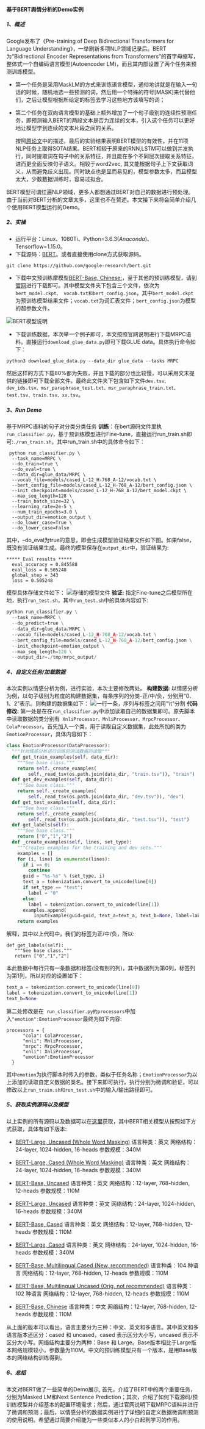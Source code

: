 #### 基于BERT舆情分析的Demo实例
##### 1、概述
   Google发布了《Pre-training of Deep Bidirectional Transformers for Language Understanding》，一举刷新多项NLP领域记录后。BERT为“Bidirectional Encoder Representations from Transformers”的首字母缩写，整体式一个自编码语言模型(Autoencoder LM)，而且其内部设置了两个任务来预测训练模型。
 * 第一个任务是采用MaskLM的方式来训练语言模型，通俗地讲就是在输入一句话的时候，随机地选一些预测的词，然后用一个特殊的符号[MASK]来代替他们，之后让模型根据所给定的标签去学习这些地方该填写的词；
 * 第二个任务在双向语言模型的基础上额外增加了一个句子级别的连续性预测任务，即预测输入BERT的两段文本是否为连续的文本，引入这个任务可以更好地让模型学到连续的文本片段之间的关系。

   按照[原论文](https://arxiv.org/abs/1810.04805)中的描述，最后的实验结果表明BERT模型的有效性，并在11项NLP任务上取得SOTA结果。BERT相较于原来的RNN,LSTM可以做到并发执行，同时提取词在句子中的关系特征，并且能在多个不同层次提取关系特征，进而更全面反映句子语义。相较于word2vec, 其又能根据句子上下文获取词义，从而避免歧义出现。同时缺点也是显而易见的，模型参数太多，而且模型太大，少数数据训练时，容易过拟合。

  BERT模型可谓红遍NLP领域，更多人都想通过BERT对自己的数据进行预处理。由于当前对BERT分析的文章太多，这里也不在赘述。本文接下来将会简单介绍几个使用BERT模型运行的Demo。
##### 2、实操
- 运行平台：Linux、1080Ti、Python=3.6.3$(Anaconda)$、Tensorflow=1.15.0。
- 下载源码：[BERT](https://github.com/google-research/bert)。或者直接使用clone方式获取源码。
```git
git clone https://github.com/google-research/bert.git
 ```
- 下载中文预训练摩模型[BERT-Base, Chinese:](https://link.csdn.net/?target=https%3A%2F%2Fstorage.googleapis.com%2Fbert_models%2F2018_11_03%2Fchinese_L-12_H-768_A-12.zip)，至于其他的预训练模型，请到[官网](https://github.com/google-research/bert)进行下载即可。其中模型文件夹下包含三个文件，依次为```bert_model.ckpt、 vocab.txt和bert_config.json```，其中```bert_model.ckpt```为预训练模型结果文件；```vocab.txt```为词汇表文件；```bert_config.json```为模型的超参数文件。

![BERT模型说明](https://s2.loli.net/2021/12/18/RtqxjKweh9yAHa4.jpg)
- 下载训练数据，本次举一个例子即可，本文按照官网说明进行下载MRPC语料。直接运行```download_glue_data.py```即可下载GLUE data。具体执行命令如下：
``` Python
python3 download_glue_data.py --data_dir glue_data --tasks MRPC
 ```
   然后这样的方式下载80%都为失败，并且下载的部分也比较慢，可以采用文末提供的链接即可下载全部文件。最终此文件夹下包含如下文件```dev.tsv、dev_ids.tsv、msr_paraphrase_test.txt、msr_paraphrase_train.txt、test.tsv、train.tsv、xx.tsv```。
#####  3、Run Demo
基于MRPC语料的句子对分类分类任务
**训练**：在bert源码文件里执```run_classifier.py```，基于预训练模型进行Fine-tune，直接运行run_train.sh即可:```./run_train.sh```，其中run_train.sh中的具体命令如下：
``` Sh
 python run_classifier.py \
  --task_name=MRPC \
  --do_train=true \
  --do_eval=true \
  --data_dir=glue_data/MRPC \
  --vocab_file=models/cased_L-12_H-768_A-12/vocab.txt \
  --bert_config_file=models/cased_L-12_H-768_A-12/bert_config.json \
  --init_checkpoint=models/cased_L-12_H-768_A-12/bert_model.ckpt \
  --max_seq_length=128 \
  --train_batch_size=32 \
  --learning_rate=2e-5 \
  --num_train_epochs=3.0 \
  --output_dir=emotion_output \
  --do_lower_case=True \
  --do_lower_case=False
 ```
其中，–do_eval为true的意思，即会生成模型验证结果文件如下图。如果false，既没有验证结果生成。最终的模型保存在```output_dir```中，验证结果为:
```
***** Eval results *****
  eval_accuracy = 0.845588
  eval_loss = 0.505248
  global_step = 343
  loss = 0.505248
  ```
模型具体存储文件如下：
![存储的模型文件](https://s2.loli.net/2021/12/18/CqmBwOv8En17SNb.jpg)
**验证:** 指定Fine-tune之后模型所在地，执行```run_test.sh```，其中```run_test.sh```中的具体内容如下:
``` Python
python run_classifier.py \
  --task_name=MRPC \
  --do_predict=true \
  --data_dir=glue_data/MRPC \
  --vocab_file=models/cased_L-12_H-768_A-12/vocab.txt \
  --bert_config_file=models/cased_L-12_H-768_A-12/bert_config.json \
  --init_checkpoint=emotion_output \
  --max_seq_length=128 \
  --output_dir=./tmp/mrpc_output/
  ```
##### 4、自定义任务/加载数据
本次实例以情感分析为例，进行实验，本次主要修改两处。
**构建数据:** 以情感分析为例，以句子级别为粒度的构建数据集，每条序列的分类-正/中/负，分别用“0、1、2”表示。则构建的数据集如下：
![一行一条，序列与标签之间用"\t"分割](https://s2.loli.net/2021/12/18/dYKEZamge1AnTvb.jpg)
**代码修改:** 第一处是在在```run_classifier.py```中添加读取自己的数据集即可。原先脚本中读取数据的类分别有``` XnliProcessor、MnliProcessor、MrpcProcessor、ColaProcessor```。首先加入一个类，用于读取自定义数据集，此处所加的类为```EmotionProcessor```，具体内容如下：
``` python
class EmotionProcessor(DataProcessor):
  """针对情感分析进行训练的测试数据的读取"""
  def get_train_examples(self, data_dir):
    """See base class."""
    return self._create_examples(
        self._read_tsv(os.path.join(data_dir, "train.tsv")), "train")
  def get_dev_examples(self, data_dir):
    """See base class."""
    return self._create_examples(
        self._read_tsv(os.path.join(data_dir, "dev.tsv")), "dev")
  def get_test_examples(self, data_dir):
    """See base class."""
    return self._create_examples(
        self._read_tsv(os.path.join(data_dir, "test.tsv")), "test")
  def get_labels(self):
    """See base class."""
    return ["0","1","2"]
  def _create_examples(self, lines, set_type):
    """Creates examples for the training and dev sets."""
    examples = []
    for (i, line) in enumerate(lines):
      if i == 0:
        continue
      guid = "%s-%s" % (set_type, i)
      text_a = tokenization.convert_to_unicode(line[0])
      if set_type == "test":
        label = "0"
      else:
        label = tokenization.convert_to_unicode(line[1])
      examples.append(
          InputExample(guid=guid, text_a=text_a, text_b=None, label=label))
    return examples
 ```
 解释，其中以上代码中，我们的标签为正/中/负，所以:
 ```
 def get_labels(self):
    """See base class."""
    return ["0","1","2"]
  ```
本此数据中每行只有一条数据和标签(没有别的列)，其中数据列为第0列，标签列为第1列，所以对应的设置如下：
```python
text_a = tokenization.convert_to_unicode(line[0])
label = tokenization.convert_to_unicode(line[1])
text_b=None
 ```
 第二处修改是在``` run_classifier.py的processors```中加入```"emotion":EmotionProcessor```最终为如下内容:
```
processors = {
      "cola": ColaProcessor,
      "mnli": MnliProcessor,
      "mrpc": MrpcProcessor,
      "xnli": XnliProcessor,
      "emotion":EmotionProcessor
  }
  ```
其中```emotion```为执行脚本时传入的参数，类似于任务名称；```EmotionProcessor```为以上添加的读取自定义数据的类名。接下来即可执行。执行分别为微调和验证，可以修改以上```run_train.sh和run_test.sh```中的输入/输出路径即可。
##### 5、获取实例源码以及模型

以上实例的所有源码以及数据可以在[这里](https://github.com/Shajiu/NaturalLanguageProcessing/tree/master/SentimentAnalysis/BERT)获取，其中BERT相关模型从按照如下方式获取，具体有如下版本:

- [BERT-Large, Uncased (Whole Word Masking)](https://link.zhihu.com/?target=https%3A//storage.googleapis.com/bert_models/2019_05_30/wwm_uncased_L-24_H-1024_A-16.zip)
语言种类：英文
网络结构：24-layer, 1024-hidden, 16-heads
参数规模：340M

- [BERT-Large, Cased (Whole Word Masking)](https://link.zhihu.com/?target=https%3A//storage.googleapis.com/bert_models/2019_05_30/wwm_cased_L-24_H-1024_A-16.zip)
语言种类：英文
网络结构：24-layer, 1024-hidden, 16-heads
参数规模：340M

- [BERT-Base, Uncased](https://link.zhihu.com/?target=https%3A//storage.googleapis.com/bert_models/2018_10_18/uncased_L-12_H-768_A-12.zip)
语言种类：英文
网络结构：12-layer, 768-hidden, 12-heads
参数规模：110M

- [BERT-Large, Uncased](https://link.zhihu.com/?target=https%3A//storage.googleapis.com/bert_models/2018_10_18/uncased_L-24_H-1024_A-16.zip)
语言种类：英文
网络结构：24-layer, 1024-hidden, 16-heads
参数规模：340M

- [BERT-Base, Cased](https://link.zhihu.com/?target=https%3A//storage.googleapis.com/bert_models/2018_10_18/cased_L-12_H-768_A-12.zip)
语言种类：英文
网络结构：12-layer, 768-hidden, 12-heads
参数规模：110M

- [BERT-Large, Cased](https://link.zhihu.com/?target=https%3A//storage.googleapis.com/bert_models/2018_10_18/cased_L-24_H-1024_A-16.zip)
语言种类：英文
网络结构：24-layer, 1024-hidden, 16-heads
参数规模：340M

- [BERT-Base, Multilingual Cased (New, recommended)](https://link.zhihu.com/?target=https%3A//storage.googleapis.com/bert_models/2018_11_23/multi_cased_L-12_H-768_A-12.zip)
语言种类：104 种语言
网络结构：12-layer, 768-hidden, 12-heads
参数规模：110M

- [BERT-Base, Multilingual Uncased (Orig, not recommended)](https://link.zhihu.com/?target=https%3A//storage.googleapis.com/bert_models/2018_11_03/multilingual_L-12_H-768_A-12.zip)
语言种类：102 种语言
网络结构：12-layer, 768-hidden, 12-heads
参数规模：110M

- [BERT-Base, Chinese](https://link.zhihu.com/?target=https%3A//storage.googleapis.com/bert_models/2018_11_03/chinese_L-12_H-768_A-12.zip)
语言种类：中文
网络结构：12-layer, 768-hidden, 12-heads
参数规模：110M

从上面的版本可以看出，语言主要分为三种：中文、英文和多语言。其中英文和多语言版本还区分：cased 和 uncased，cased 表示区分大小写，uncased 表示不区分大小写。网络结构主要分为两种：Base 和 Large。Base版本相比于Large版本网络规模较小，参数量为110M。中文的预训练模型只有一个版本，是用Base版本的网络结构训练得到。
##### 6、总结
本文对BERT做了一些简单的Demo展示, 首先，介绍了BERT中的两个重要任务，分别为Masked LM和Next Sentence Prediction；其次，介绍了如何下载源码/预训练模型并介绍基本的配置环境需求；然后，通过官网说明下载MRPC语料并进行了微调和预测；最后，以情感分析的数据实例进行了详细的自定义数据微调和预测的使用说明。希望通过简要介绍能为一些类似本人的小白起到学习的作用。
